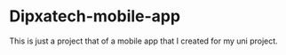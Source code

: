 # Dipxatech-mobile-app

This is just a project that of a mobile app that I created for my uni project.
